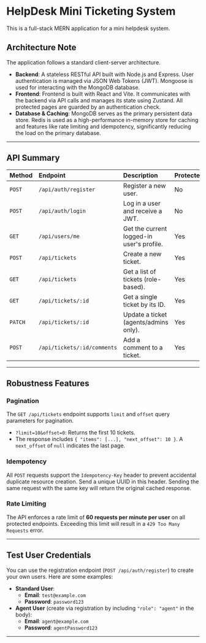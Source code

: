 # HelpDesk Mini Ticketing System

This is a full-stack MERN application for a mini helpdesk system.

## Architecture Note

The application follows a standard client-server architecture.

- **Backend**: A stateless RESTful API built with Node.js and Express. User authentication is managed via JSON Web Tokens (JWT). Mongoose is used for interacting with the MongoDB database.
- **Frontend**: Frontend is built with React and Vite. It communicates with the backend via API calls and manages its state using Zustand. All protected pages are guarded by an authentication check.
- **Database & Caching**: MongoDB serves as the primary persistent data store. Redis is used as a high-performance in-memory store for caching and features like rate limiting and idempotency, significantly reducing the load on the primary database.

---

## API Summary

| Method  | Endpoint                    | Description                               | Protected |
| :------ | :-------------------------- | :---------------------------------------- | :-------- |
| `POST`  | `/api/auth/register`        | Register a new user.                      | No        |
| `POST`  | `/api/auth/login`           | Log in a user and receive a JWT.          | No        |
| `GET`   | `/api/users/me`             | Get the current logged-in user's profile. | Yes       |
| `POST`  | `/api/tickets`              | Create a new ticket.                      | Yes       |
| `GET`   | `/api/tickets`              | Get a list of tickets (role-based).       | Yes       |
| `GET`   | `/api/tickets/:id`          | Get a single ticket by its ID.            | Yes       |
| `PATCH` | `/api/tickets/:id`          | Update a ticket (agents/admins only).     | Yes       |
| `POST`  | `/api/tickets/:id/comments` | Add a comment to a ticket.                | Yes       |

---

## Robustness Features

### Pagination

The `GET /api/tickets` endpoint supports `limit` and `offset` query parameters for pagination.

- `?limit=10&offset=0`: Returns the first 10 tickets.
- The response includes `{ "items": [...], "next_offset": 10 }`. A `next_offset` of `null` indicates the last page.

### Idempotency

All `POST` requests support the `Idempotency-Key` header to prevent accidental duplicate resource creation. Send a unique UUID in this header. Sending the same request with the same key will return the original cached response.

### Rate Limiting

The API enforces a rate limit of **60 requests per minute per user** on all protected endpoints. Exceeding this limit will result in a `429 Too Many Requests` error.

---

## Test User Credentials

You can use the registration endpoint (`POST /api/auth/register`) to create your own users. Here are some examples:

- **Standard User**:
  - **Email**: `test@example.com`
  - **Password**: `password123`
- **Agent User** (create via registration by including `"role": "agent"` in the body):
  - **Email**: `agent@example.com`
  - **Password**: `agentPassword123`

---
